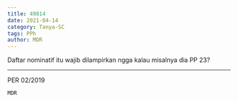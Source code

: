```yaml
---
title: 49814
date: 2021-04-14
category: Tanya-SC
tags: PPh
author: MDR
---
```


Daftar nominatif itu wajib dilampirkan ngga kalau misalnya dia PP 23?

---

PER 02/2019

`MDR`
